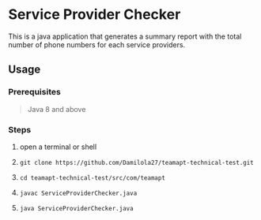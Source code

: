 # Service Provider Checker

This is a java application that generates a summary report with the total number of phone numbers for each service providers.

## Usage
### Prerequisites
> Java 8 and above

### Steps
1. open a terminal or shell
1. ```shell
   git clone https://github.com/Damilola27/teamapt-technical-test.git
    ```
1. ```shell
   cd teamapt-technical-test/src/com/teamapt
    ```
1. ```shell
   javac ServiceProviderChecker.java
    ```
1. ```shell
   java ServiceProviderChecker.java
    ```
